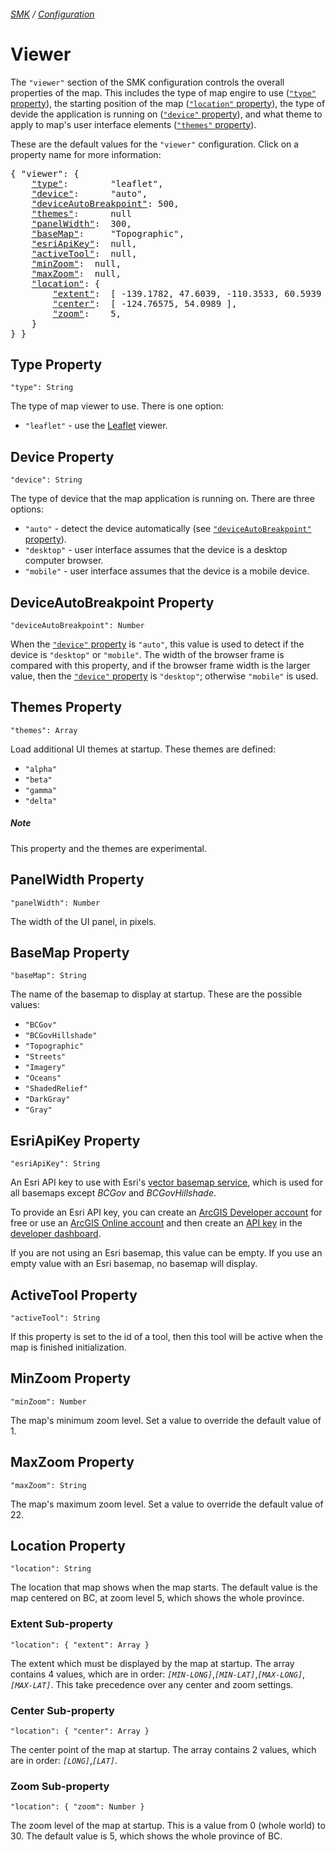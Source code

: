 ###### [SMK](../..) / [Configuration](.)

# Viewer

The `"viewer"` section of the SMK configuration controls the overall properties of the map.
This includes the type of map engire to use ([`"type"` property](#type-property)), the starting position of the map ([`"location"` property](#location-property)), the type of devide the application is running on ([`"device"` property](#device-property)), and what theme to apply to map's user interface elements ([`"themes"` property](#themes-property)).

These are the default values for the `"viewer"` configuration.
Click on a property name for more information:
<pre>
{ "viewer": {
    <a href="#type-property"                    >"type"</a>:        "leaflet",
    <a href="#device-property"                  >"device"</a>:      "auto",
    <a href="#deviceautobreakpoint-property"    >"deviceAutoBreakpoint"</a>: 500,
    <a href="#themes-property"                  >"themes"</a>:      null
    <a href="#panelwidth-property"              >"panelWidth"</a>:  300,
    <a href="#basemap-property"                 >"baseMap"</a>:     "Topographic",
    <a href="#esriapikey-property"              >"esriApiKey"</a>:  null,
    <a href="#activeTool-property"              >"activeTool"</a>:  null,
    <a href="#minZoom-property"                 >"minZoom"</a>:  null,
    <a href="#maxZoom-property"                 >"maxZoom"</a>:  null,
    <a href="#location-property"                >"location"</a>: {
        <a href="#extent-sub-property"          >"extent"</a>:  [ -139.1782, 47.6039, -110.3533, 60.5939 ],
        <a href="#center-sub-property"          >"center"</a>:  [ -124.76575, 54.0989 ],
        <a href="#zoom-sub-property"            >"zoom"</a>:    5,
    }
} }
</pre>

## Type Property
`"type": String`

The type of map viewer to use.
There is one option:

- `"leaflet"` - use the [Leaflet](https://leafletjs.com/) viewer.


## Device Property
`"device": String`

The type of device that the map application is running on.
There are three options:

- `"auto"` - detect the device automatically (see [`"deviceAutoBreakpoint"` property](#deviceautobreakpoint-property)).
- `"desktop"` - user interface assumes that the device is a desktop computer browser.
- `"mobile"` - user interface assumes that the device is a mobile device.


## DeviceAutoBreakpoint Property
`"deviceAutoBreakpoint": Number`

When the [`"device"` property](#device-property) is `"auto"`, this value is used to detect if the device is `"desktop"` or `"mobile"`.
The width of the browser frame is compared with this property, and if the browser frame width is the larger value, then the [`"device"` property](#device-property) is `"desktop"`; otherwise `"mobile"` is used.


## Themes Property
`"themes": Array`

Load additional UI themes at startup.
These themes are defined:

- `"alpha"`
- `"beta"`
- `"gamma"`
- `"delta"`

##### Note

This property and the themes are experimental.


## PanelWidth Property
`"panelWidth": Number`

The width of the UI panel, in pixels.


## BaseMap Property
`"baseMap": String`

The name of the basemap to display at startup.
These are the possible values:

- `"BCGov"`
- `"BCGovHillshade"`
- `"Topographic"`
- `"Streets"`
- `"Imagery"`
- `"Oceans"`
- `"ShadedRelief"`
- `"DarkGray"`
- `"Gray"`


## EsriApiKey Property
`"esriApiKey": String`

An Esri API key to use with Esri's [vector basemap service](https://developers.arcgis.com/documentation/mapping-apis-and-services/maps/services/basemap-layer-service), which is used for all basemaps except *BCGov* and *BCGovHillshade*.

To provide an Esri API key, you can create an [ArcGIS Developer account](https://developers.arcgis.com/sign-up/) for free or use an [ArcGIS Online account](https://www.esri.com/en-us/arcgis/products/arcgis-online/trial) and then create an [API key](https://developers.arcgis.com/documentation/mapping-apis-and-services/security/api-keys/) in the [developer dashboard](https://developers.arcgis.com/dashboard/).

If you are not using an Esri basemap, this value can be empty. If you use an empty value with an Esri basemap, no basemap will display.


## ActiveTool Property
`"activeTool": String`

If this property is set to the id of a tool, then this tool will be active when the map is finished initialization.

## MinZoom Property
`"minZoom": Number`

The map's minimum zoom level. Set a value to override the default value of 1.

## MaxZoom Property
`"maxZoom": String`

The map's maximum zoom level. Set a value to override the default value of 22.

## Location Property
`"location": String`

The location that map shows when the map starts.
The default value is the map centered on BC, at zoom level 5, which shows the whole province.


### Extent Sub-property
`"location": { "extent": Array }`

The extent which must be displayed by the map at startup.
The array contains 4 values, which are in order: *`[MIN-LONG]`*,*`[MIN-LAT]`*,*`[MAX-LONG]`*,*`[MAX-LAT]`*.
This take precedence over any center and zoom settings.


### Center Sub-property
`"location": { "center": Array }`

The center point of the map at startup.
The array contains 2 values, which are in order: *`[LONG]`*,*`[LAT]`*.


### Zoom Sub-property
`"location": { "zoom": Number }`

The zoom level of the map at startup.
This is a value from 0 (whole world) to 30.
The default value is 5, which shows the whole province of BC.

